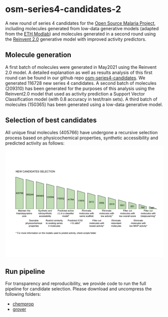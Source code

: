 # osm-series4-candidates-2
A new round of series 4 candidates for the [Open Source Malaria Project](https://github.com/opensourcemalaria), including molecules generated from low-data generative models (adapted from the [ETH Modlab](https://github.com/ETHmodlab/virtual_libraries)) and molecules generated in a second round using the [Reinvent 2.0](https://github.com/MolecularAI/Reinvent) generative model with improved activity predictors.

## Molecule generation
A first batch of molecules were generated in May2021 using the Reinvent 2.0 model. A detailed explanation as well as results analysis of this first round can be found in our github repo [osm-series4-candidates](https://github.com/ersilia-os/osm-series4-candidates). We generated 116728 new series 4 candidates.
A second batch of molecules (209310) has been generated for the purposes of this analysis using the Reinvent2.0 model that used as activity prediction a Support Vector Classification model (with 0.8 accuracy in test/train sets).
A third batch of molecules (150365) has been generated using a low-data generative model.

## Selection of best candidates
All unique final molecules (405766) have undergone a recursive selection process based on physicochemical properties, synthetic accessibility and predicted activity as follows:
![](images/selection-01.png)

## Run pipeline

For transparency and reproducibility, we provide code to run the full pipeline for candidate selection. Please download and uncompress the following folders:

* [chemprop](https://drive.google.com/file/d/1WDN3NRTC4T98f-6St9YT8wDXO8foZOg5/view?usp=sharing)
* [grover](https://drive.google.com/file/d/11_zSh1635KcP6GGgiVTozmE96A1N-z-U/view?usp=sharing)
